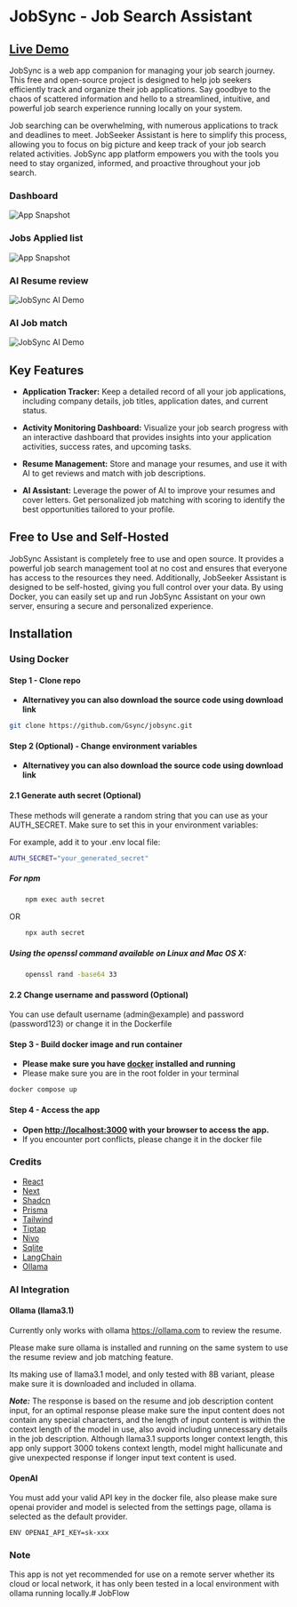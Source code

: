# JobSync - Job Search Assistant

## <a href="https://demo.jobsync.ca">Live Demo</a>

JobSync is a web app companion for managing your job search journey. This free and open-source project is designed to help job seekers efficiently track and organize their job applications. Say goodbye to the chaos of scattered information and hello to a streamlined, intuitive, and powerful job search experience running locally on your system.

Job searching can be overwhelming, with numerous applications to track and deadlines to meet. JobSeeker Assistant is here to simplify this process, allowing you to focus on big picture and keep track of your job search related activities. JobSync app platform empowers you with the tools you need to stay organized, informed, and proactive throughout your job search.

### Dashboard

![App Snapshot](./screenshots/jobsync-dashboard-screenshot.png?raw=true "App Snapshot Image")

### Jobs Applied list

![App Snapshot](./screenshots/jobsync-myjobs.png?raw=true "My Jobs Page Snapshot Image")

### AI Resume review

![JobSync AI Demo](./screenshots/jobsync-ai.gif)

### AI Job match

![JobSync AI Demo](./screenshots/jobsync-ai-jobmatch.gif)

## Key Features
- **Application Tracker:** Keep a detailed record of all your job applications, including company details, job titles, application dates, and current status.

- **Activity Monitoring Dashboard:** Visualize your job search progress with an interactive dashboard that provides insights into your application activities, success rates, and upcoming tasks.

- **Resume Management:** Store and manage your resumes, and use it with AI to get reviews and match with job descriptions.

- **AI Assistant:** Leverage the power of AI to improve your resumes and cover letters. Get personalized job matching with scoring to identify the best opportunities tailored to your profile.


## Free to Use and Self-Hosted
JobSync Assistant is completely free to use and open source. It provides a powerful job search management tool at no cost and ensures that everyone has access to the resources they need. Additionally, JobSeeker Assistant is designed to be self-hosted, giving you full control over your data. By using Docker, you can easily set up and run JobSync Assistant on your own server, ensuring a secure and personalized experience.


## Installation

### Using Docker

#### Step 1 - Clone repo
* **Alternativey you can also download the source code using download link**

```sh
git clone https://github.com/Gsync/jobsync.git
```

#### Step 2 (Optional) - Change environment variables
* **Alternativey you can also download the source code using download link**
  
#### 2.1 Generate auth secret (Optional) 

These methods will generate a random string that you can use as your AUTH_SECRET. Make sure to set this in your environment variables:

For example, add it to your .env local file:

```sh
AUTH_SECRET="your_generated_secret"
```

##### For npm

```sh
    npm exec auth secret
```
OR
```sh
    npx auth secret
```

##### Using the openssl command available on Linux and Mac OS X:

```sh
    openssl rand -base64 33
```

#### 2.2 Change username and password (Optional) 

You can use default username (admin@example) and password (password123) or change it in the Dockerfile

#### Step 3 - Build docker image and run container
* **Please make sure you have <a href="https://www.docker.com">docker</a> installed and running**
* Please make sure you are in the root folder in your terminal

```sh
docker compose up
```

#### Step 4 - Access the app
* **Open [http://localhost:3000](http://localhost:3000) with your browser to access the app.**
* If you encounter port conflicts, please change it in the docker file

### Credits

- <a href="https://github.com/facebook/react">React</a>
- <a href="https://github.com/vercel/next.js">Next</a>
- <a href="https://github.com/shadcn-ui/ui">Shadcn</a>
- <a href="https://github.com/prisma/prisma">Prisma</a>
- <a href="https://github.com/tailwindlabs/tailwindcss">Tailwind</a>
- <a href="https://github.com/ueberdosis/tiptap">Tiptap</a>
- <a href="https://github.com/plouc/nivo">Nivo</a>
- <a href="https://github.com/sqlite/sqlite">Sqlite</a>
- <a href="https://github.com/langchain-ai">LangChain</a>
- <a href="https://github.com/ollama/ollama">Ollama</a>

### AI Integration

#### Ollama (llama3.1)

Currently only works with ollama https://ollama.com to review the resume.

Please make sure ollama is installed and running on the same system to use the resume review and job matching feature.

Its making use of llama3.1 model, and only tested with 8B variant, please make sure it is downloaded and included in ollama.

***Note:*** The response is based on the resume and job description content input, for an optimal response please make sure the input content does not contain any special characters, and the length of input content is within the context length of the model in use, also avoid including unnecessary details in the job description. Although llama3.1 supports longer context length, this app only support 3000 tokens context length, model might hallicunate and give unexpected response if longer input text content is used.

#### OpenAI

You must add your valid API key in the docker file, also please make sure openai provider and model is selected from the settings page, ollama is selected as the default provider.

```
ENV OPENAI_API_KEY=sk-xxx
```

### Note ###

This app is not yet recommended for use on a remote server whether its cloud or local network, it has only been tested in a local environment with ollama running locally.#   J o b F l o w  
 